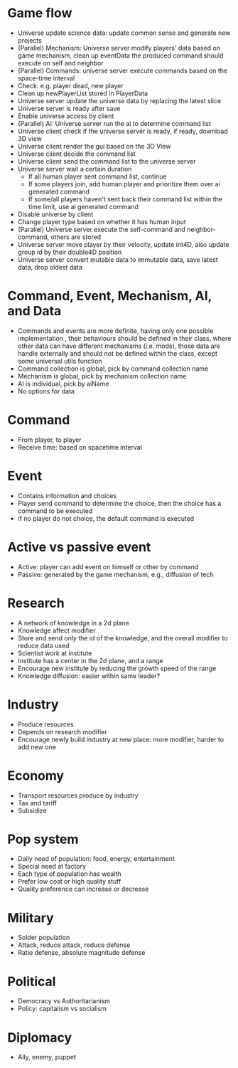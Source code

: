 # Game flow
* Universe update science data: update common sense and generate new projects
* (Parallel) Mechanism: Universe server modify players' data based on game mechanism, clean up eventData
  the produced command should execute on self and neighbor
* (Parallel) Commands: universe server execute commands based on the space-time interval
* Check: e.g. player dead, new player
* Clean up newPlayerList stored in PlayerData
* Universe server update the universe data by replacing the latest slice 
* Universe server is ready after save  
* Enable universe access by client
* (Parallel) AI: Universe server run the ai to determine command list
* Universe client check if the universe server is ready, if ready, download 3D view
* Universe client render the gui based on the 3D View
* Universe client decide the command list
* Universe client send the command list to the universe server
* Universe server wait a certain duration
  * If all human player sent command list, continue
  * If some players join, add human player and prioritize them over ai generated command
  * If some/all players haven't sent back their command list within the time limit, use ai generated command
* Disable universe by client
* Change player type based on whether it has human input
* (Parallel) Universe server execute the self-command and neighbor-command, others are stored
* Universe server move player by their velocity, update int4D, also update group id by their double4D position
* Universe server convert mutable data to immutable data, save latest data, drop oldest data

# Command, Event, Mechanism, AI, and Data
* Commands and events are more definite, having only one possible implementation
  , their behaviours should be defined in their class,
  where other data can have different mechanisms (i.e. mods), those data are handle externally and
  should not be defined within the class, except some universal utils function
* Command collection is global, pick by command collection name
* Mechanism is global, pick by mechanism collection name
* AI is individual, pick by aiName
* No options for data

# Command
* From player, to player
* Receive time: based on spacetime interval

# Event
* Contains information and choices
* Player send command to determine the choice, then the choice has a command to be executed
* If no player do not choice, the default command is executed

# Active vs passive event
* Active: player can add event on himself or other by command
* Passive: generated by the game mechanism, e.g., diffusion of tech

# Research
* A network of knowledge in a 2d plane
* Knowledge affect modifier
* Store and send only the id of the knowledge, and the overall modifier to reduce data used
* Scientist work at institute
* Institute has a center in the 2d plane, and a range
* Encourage new institute by reducing the growth speed of the range
* Knowledge diffusion: easier within same leader?

# Industry
* Produce resources
* Depends on research modifier
* Encourage newly build industry at new place: more modifier, harder to add new one

# Economy
* Transport resources produce by industry
* Tax and tariff
* Subsidize

# Pop system
* Daily need of population: food, energy, entertainment
* Special need at factory
* Each type of population has wealth
* Prefer low cost or high quality stuff
* Quality preference can increase or decrease

# Military
* Solder population
* Attack, reduce attack, reduce defense
* Ratio defense, absolute magnitude defense

# Political
* Democracy vs Authoritarianism
* Policy: capitalism vs socialism

# Diplomacy
* Ally, enemy, puppet
